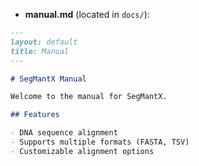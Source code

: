 
- **manual.md** (located in `docs/`):

```markdown
---
layout: default
title: Manual
---

# SegMantX Manual

Welcome to the manual for SegMantX.

## Features

- DNA sequence alignment
- Supports multiple formats (FASTA, TSV)
- Customizable alignment options
